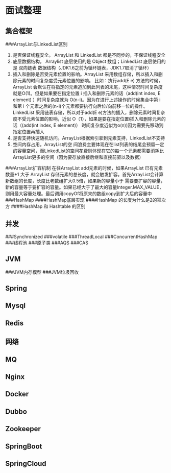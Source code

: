 # 面试整理
## 集合框架
###ArrayList与LinkedList区别
1. 是否保证线程安全。 ArrayList 和 LinkedList 都是不同步的，不保证线程安全  
2. 底层数据结构。 Arraylist 底层使用的是 Object 数组；LinkedList 底层使用的是 双向链表 数据结构（JDK1.6之前为循环链表，JDK1.7取消了循环）  
3. 插入和删除是否受元素位置的影响。ArrayList 采用数组存储，所以插入和删除元素的时间复杂度受元素位置的影响。 比如：执行add(E e) 方法的时候， ArrayList 会默认在将指定的元素追加到此列表的末尾，这种情况时间复杂度就是O(1)。但是如果要在指定位置 i 插入和删除元素的话（add(int index, E element) ）时间复杂度就为 O(n-i)。因为在进行上述操作的时候集合中第 i 和第 i 个元素之后的(n-i)个元素都要执行向后位/向前移一位的操作。  
LinkedList 采用链表存储，所以对于add(E e)方法的插入，删除元素时间复杂度不受元素位置的影响，近似 O（1），如果是要在指定位置i插入和删除元素的话（(add(int index, E element)） 时间复杂度近似为o(n))因为需要先移动到指定位置再插入
4. 是否支持快速随机访问。ArrayList根据索引拿到元素支持，LinkedList不支持  
5. 空间内存占用。ArrayList的空 间浪费主要体现在在list列表的结尾会预留一定的容量空间，而LinkedList的空间花费则体现在它的每一个元素都需要消耗比ArrayList更多的空间（因为要存放直接后继和直接前驱以及数据）  

###ArrayList扩容机制
在往ArrayList add元素的时候，如果ArrayList 已有元素数量+1 大于 ArrayList 存储元素的总长度，就会触发扩容。首先ArrayList会计算新数组的长度，长度比老数组扩大0.5倍，如果新的容量小于 需要要扩容的容量，新的容量等于要扩容的容量。如果已经大于了最大的容量Integer.MAX_VALUE，则用最大容量处理。最后调用copyOf将原来的数组copy到扩大后的容量中
###HashMap
####HashMap底层实现
####HashMap 的长度为什么是2的幂次方
####HashMap 和 Hashtable 的区别
## 并发
###Synchronized
###volatile
###ThreadLocal
###ConcurrentHashMap
###线程池
###原子类
###AQS
###CAS
## JVM
###JVM内存模型
###JVM垃圾回收
## Spring
## Mysql
## Redis
## 网络
## MQ
## Nginx
## Docker
## Dubbo
## Zookeeper
## SpringBoot
## SpringCloud